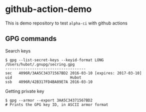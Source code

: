 # github-action-demo

This is demo repository to test `alpha-ci` with github actions

## GPG commands

Search keys 

```shell
$ gpg --list-secret-keys --keyid-format LONG
/Users/hubot/.gnupg/secring.gpg
------------------------------------
sec   4096R/3AA5C34371567BD2 2016-03-10 [expires: 2017-03-10]
uid                          Hubot 
ssb   4096R/42B317FD4BA89E7A 2016-03-10
```

Getting private key

```shell
$ gpg --armor --export 3AA5C34371567BD2
# Prints the GPG key ID, in ASCII armor format
```
